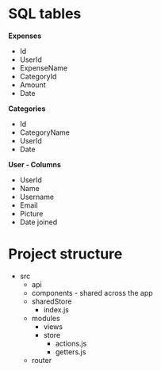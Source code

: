 # SQL tables

**Expenses**

-   Id
-   UserId
-   ExpenseName
-   CategoryId
-   Amount
-   Date

**Categories**

-   Id
-   CategoryName
-   UserId
-   Date

**User - Columns**

-   UserId
-   Name
-   Username
-   Email
-   Picture
-   Date joined

# Project structure

-   src
    -   api
    -   components - shared across the app
    -   sharedStore
        -   index.js
    -   modules
        -   views
        -   store
            -   actions.js
            -   getters.js
    -   router
